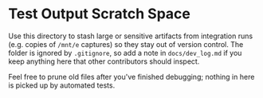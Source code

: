 # Test Output Scratch Space

Use this directory to stash large or sensitive artifacts from integration runs
(e.g. copies of `/mnt/e` captures) so they stay out of version control. The
folder is ignored by `.gitignore`, so add a note in `docs/dev_log.md` if you
keep anything here that other contributors should inspect.

Feel free to prune old files after you've finished debugging; nothing in here is
picked up by automated tests.
